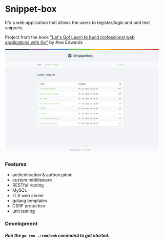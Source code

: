 # Snippet-box
It's a web application that allows the users to register/login and add text snippets.

Project from the book ["Let's Go! Learn to build professional web applications with Go"](https://lets-go.alexedwards.net/) by Alex Edwards

<img width="700" src="./snippet-box.JPG"  alt="snippet-box"/>

### Features
- authentication & authorization
- custom middleware
- RESTful routing
- MySQL
- TLS web server
- golang templates
- CSRF protection
- unit testing

### Development

##### Run the `go run ./cmd/web` command to get started.